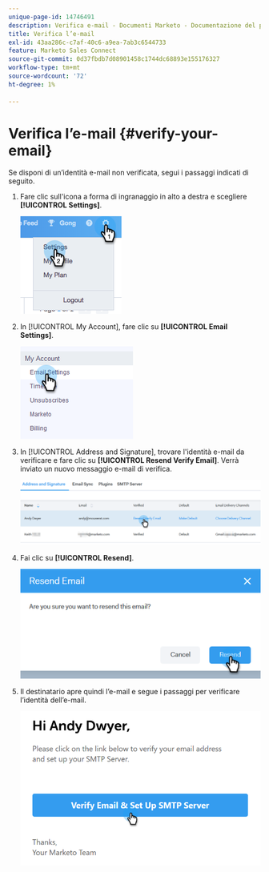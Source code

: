 ```yaml
---
unique-page-id: 14746491
description: Verifica e-mail - Documenti Marketo - Documentazione del prodotto
title: Verifica l’e-mail
exl-id: 43aa286c-c7af-40c6-a9ea-7ab3c6544733
feature: Marketo Sales Connect
source-git-commit: 0d37fbdb7d08901458c1744dc68893e155176327
workflow-type: tm+mt
source-wordcount: '72'
ht-degree: 1%

---
```


# Verifica l’e-mail {#verify-your-email}

Se disponi di un’identità e-mail non verificata, segui i passaggi indicati di seguito.

1. Fare clic sull&#39;icona a forma di ingranaggio in alto a destra e scegliere **[!UICONTROL Settings]**.

   ![](assets/verify-your-email-1.png)

1. In [!UICONTROL My Account], fare clic su **[!UICONTROL Email Settings]**.

   ![](assets/verify-your-email-2.png)

1. In [!UICONTROL Address and Signature], trovare l&#39;identità e-mail da verificare e fare clic su **[!UICONTROL Resend Verify Email]**. Verrà inviato un nuovo messaggio e-mail di verifica.

   ![](assets/verify-your-email-3.png)

1. Fai clic su **[!UICONTROL Resend]**.

   ![](assets/verify-your-email-4.png)

1. Il destinatario apre quindi l’e-mail e segue i passaggi per verificare l’identità dell’e-mail.

   ![](assets/verify-your-email-5.png)
